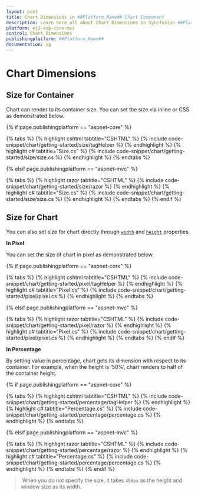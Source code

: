```yaml
---
layout: post
title: Chart Dimensions in ##Platform_Name## Chart Component
description: Learn here all about Chart Dimensions in Syncfusion ##Platform_Name## Chart component and more.
platform: ej2-asp-core-mvc
control: Chart Dimensions
publishingplatform: ##Platform_Name##
documentation: ug
---
```



# Chart Dimensions

## Size for Container

Chart can render to its container size. You can set the size via inline or CSS as demonstrated below.

{% if page.publishingplatform == "aspnet-core" %}

{% tabs %}
{% highlight cshtml tabtitle="CSHTML" %}
{% include code-snippet/chart/getting-started/size/tagHelper %}
{% endhighlight %}
{% highlight c# tabtitle="Size.cs" %}
{% include code-snippet/chart/getting-started/size/size.cs %}
{% endhighlight %}
{% endtabs %}

{% elsif page.publishingplatform == "aspnet-mvc" %}

{% tabs %}
{% highlight razor tabtitle="CSHTML" %}
{% include code-snippet/chart/getting-started/size/razor %}
{% endhighlight %}
{% highlight c# tabtitle="Size.cs" %}
{% include code-snippet/chart/getting-started/size/size.cs %}
{% endhighlight %}
{% endtabs %}
{% endif %}



## Size for Chart

You can also set size for chart directly through [`width`](https://help.syncfusion.com/cr/aspnetcore-js2/Syncfusion.EJ2.Charts.Chart.html#Syncfusion_EJ2_Charts_Chart_Width) and
[`height`](https://help.syncfusion.com/cr/aspnetcore-js2/Syncfusion.EJ2.Charts.Chart.html#Syncfusion_EJ2_Charts_Chart_Height) properties.

<!-- markdownlint-disable MD036 -->
**In Pixel**
<!-- markdownlint-disable MD036 -->

You can set the size of chart in pixel as demonstrated below.

{% if page.publishingplatform == "aspnet-core" %}

{% tabs %}
{% highlight cshtml tabtitle="CSHTML" %}
{% include code-snippet/chart/getting-started/pixel/tagHelper %}
{% endhighlight %}
{% highlight c# tabtitle="Pixel.cs" %}
{% include code-snippet/chart/getting-started/pixel/pixel.cs %}
{% endhighlight %}
{% endtabs %}

{% elsif page.publishingplatform == "aspnet-mvc" %}

{% tabs %}
{% highlight razor tabtitle="CSHTML" %}
{% include code-snippet/chart/getting-started/pixel/razor %}
{% endhighlight %}
{% highlight c# tabtitle="Pixel.cs" %}
{% include code-snippet/chart/getting-started/pixel/pixel.cs %}
{% endhighlight %}
{% endtabs %}
{% endif %}



**In Percentage**

By setting value in percentage, chart gets its dimension with respect to its container. For example,
when the height is ‘50%’, chart renders to half of the container height.

{% if page.publishingplatform == "aspnet-core" %}

{% tabs %}
{% highlight cshtml tabtitle="CSHTML" %}
{% include code-snippet/chart/getting-started/percentage/tagHelper %}
{% endhighlight %}
{% highlight c# tabtitle="Percentage.cs" %}
{% include code-snippet/chart/getting-started/percentage/percentage.cs %}
{% endhighlight %}
{% endtabs %}

{% elsif page.publishingplatform == "aspnet-mvc" %}

{% tabs %}
{% highlight razor tabtitle="CSHTML" %}
{% include code-snippet/chart/getting-started/percentage/razor %}
{% endhighlight %}
{% highlight c# tabtitle="Percentage.cs" %}
{% include code-snippet/chart/getting-started/percentage/percentage.cs %}
{% endhighlight %}
{% endtabs %}
{% endif %}



> When you do not specify the size, it takes `450px` as the height and window size as its width.